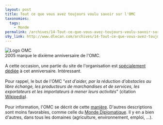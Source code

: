 ```yaml
---
layout: post
title: Tout ce que vous avez toujours voulu savoir sur l'OMC
taxonomies: 
  tags: 
    - Monde
permalink: /archives/14-Tout-ce-que-vous-avez-toujours-voulu-savoir-sur-lOMC.html
s9y_link: http://www.dlecan.com/archives/14-Tout-ce-que-vous-avez-toujours-voulu-savoir-sur-lOMC.html
---
```

<img src="http://www.wto.org/images/img_logos/10anniv_160px.gif" alt="Logo OMC" /><br />
2005 marque le dixième anniversaire de l'OMC.<br />
<br />
A cette occasion, une partie du site de l'organisation est <a href="http://www.wto.org/french/thewto_f/10anniv_f/10anniv_f.htm">spécialement dédiée</a> à cet anniversaire. Intéressant.<br />
<br />
Pour rappel, le but de l'OMC "<i>est d'aider, par la réduction d'obstacles au libre échange, les producteurs de marchandises et de services, les exportateurs et les importateurs à mener leurs activités</i>" (citation <a href="http://fr.wikipedia.org/wiki/OMC">Wikipedia</a>).<br />
<br />
Pour information, l'OMC se décrit de cette <a href="http://www.wto.org/french/thewto_f/whatis_f/whatis_f.htm">manière</a>. D'autres descriptions sont moins favorables, comme celle du <a href="http://www.monde-diplomatique.fr/dossiers/omc/">Monde Diplomatique</a>. Il y en a bien d'autres, dans tous les domaines (agriculture, environnement, emploi, ...).
